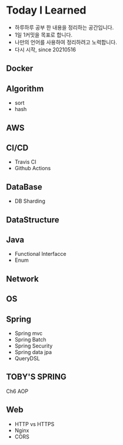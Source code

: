 # Today I Learned

- 하루하루 공부 한 내용을 정리하는 공간입니다.
- 1일 1커밋을 목표로 합니다.
- 나만의 언어를 사용하여 정리하려고 노력합니다.
- 다시 시작, since 20210516

## Docker

## Algorithm
- sort
- hash
## AWS
## CI/CD
- Travis CI
- Github Actions
## DataBase
- DB Sharding
## DataStructure
## Java
- Functional Interfacce
- Enum
## Network
## OS
## Spring
- Spring mvc
- Spring Batch
- Spring Security
- Spring data jpa
- QueryDSL
## TOBY'S SPRING
Ch6 AOP
## Web
- HTTP vs HTTPS
- Nginx
- CORS
